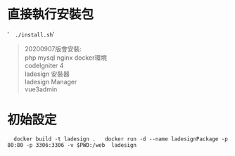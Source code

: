 # 直接執行安裝包  
‵`  
./install.sh
`‵ 
> 20200907版會安裝:  
> php mysql nginx docker環境  
> codeIgniter 4  
> ladesign 安裝器  
> ladesign Manager    
> vue3admin 


# 初始設定  

`  
docker build -t ladesign .  
docker run -d --name ladesignPackage -p 80:80 -p 3306:3306 -v $PWD:/web  ladesign  
`  